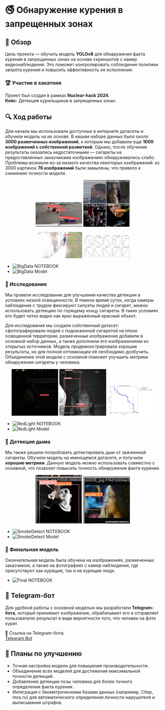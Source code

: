 # 🚭 Обнаружение курения в запрещенных зонах

## 📄 Обзор
Цель проекта — обучить модель **YOLOv8** для обнаружения факта курения в запрещенных зонах на основе скриншотов с камер видеонаблюдения. Это поможет контролировать соблюдение политики запрета курения и повысить эффективность ее исполнения.

### 🏆 Участие в хакатоне
Проект был создан в рамках **Nuclear-hack 2024**.  
**Кейс:** Детекция курильщиков в запрещенных зонах.

## 🔍 Ход работы
Для начала мы использовали доступные в интернете датасеты и обучили модель на их основе. В нашем наборе данных было около **3000 размеченных изображений**, к которым мы добавили еще **1000 изображений с собственной разметкой**. Однако, после обучения результаты оказались недостаточными — сигареты на предоставленных заказчиками изображениях обнаруживались слабо. Проблемы возникли из-за низкого качества некоторых изображений: из 3000 картинок **76 изображений** были замылены, что привело к снижению точности модели.

<p align="center">
  <img src="https://github.com/dmmmit/smoking_detection/blob/main/source/metrics/BigDataMetrica1.jpg" alt="Метрика-1" style="width: 30%;">
  <img src="https://github.com/dmmmit/smoking_detection/blob/main/source/metrics/BigDataMetrica2.jpg" alt="Метрика-2" style="width: 30%">
</p>
<p align="center">
  <img src="https://github.com/dmmmit/smoking_detection/blob/main/source/metrics/BigDataMetrica3.jpg" alt="Метрика-3" style="width: 30%;">
  <img src="https://github.com/dmmmit/smoking_detection/blob/main/source/metrics/BigDataMetrica4.jpg" alt="Метрика-4" style="width: 30%;">
</p>

- ![BigData NOTEBOOK](https://github.com/dmmmit/smoking_detection/blob/main/source/notebooks/BigData.ipynb)
- ![BigData Model](https://github.com/dmmmit/smoking_detection/blob/main/source/models/big_data_model.pt)

### 🧪 Исследование
Мы провели исследование для улучшения качества детекции в условиях низкой освещенности. В темное время суток, когда камеры наблюдения с трудом фиксируют силуэты людей и сигарет, можно использовать детекцию по горящему концу сигареты. В таких условиях его будет четко видно как ярко выраженный красный объект.

Для исследования мы создали собственный датасет: сфотографировали людей с подожженной сигаретой на плохо освещенной территории, размеченные изображения добавили в основной набор данных, а также дополнили его изображениями из открытых источников. Модель продемонстрировала хорошие результаты, но для полной оптимизации её необходимо дообучить. Объединение этой модели с основной поможет улучшить метрики обнаружения сигареты у человека.

<p align="center">
  <img src="https://github.com/dmmmit/smoking_detection/blob/main/source/metrics/RedLightMetrica1.jpg" alt="Метрика-1" style="width:30%;">
  <img src="https://github.com/dmmmit/smoking_detection/blob/main/source/metrics/RedLightMetrica2.jpg" alt="Метрика-2" style="width:30%;">
  <img src="https://github.com/dmmmit/smoking_detection/blob/main/source/metrics/RedLightMetrica3.jpg" alt="Метрика-3" style="width:30%;">
</p>

- ![RedLight NOTEBOOK](https://github.com/dmmmit/smoking_detection/blob/main/source/notebooks/RedLight.ipynb)
- ![RedLight Model](https://github.com/dmmmit/smoking_detection/blob/main/source/models/red_light_model.pt)

### 💨 Детекция дыма
Мы также решили попробовать детектировать дым от зажженной сигареты. Обучили модель на имеющемся датасете, и получили **хорошие метрики**. Данную модель можно использовать совместно с основной, что позволит повысить точность обнаружения факта курения.

<p align="center">
  <img src="https://github.com/dmmmit/smoking_detection/blob/main/source/metrics/SmokeDetectMetrica1.jpg" alt="Метрика-1" style="width:30%;">
  <img src="https://github.com/dmmmit/smoking_detection/blob/main/source/metrics/SmokeDetectMetrica2.jpg" alt="Метрика-2" style="width:30%;">
</p>

- ![SmokeDetect NOTEBOOK](https://github.com/dmmmit/smoking_detection/blob/main/source/notebooks/SmokeDetect.ipynb)
- ![SmokeDetect Model](https://github.com/dmmmit/smoking_detection/blob/main/source/models/smoke_model.pt)

### 🏁 Финальная модель
Окончательная модель была обучена на изображениях, размеченных заказчиком, а также на фотографиях с камер наблюдения, где присутствуют как курящие, так и не курящие люди.
- ![Final NOTEBOOK](https://github.com/dmmmit/smoking_detection/blob/main/source/notebooks/Final.ipynb)
## 🤖 Telegram-бот
Для удобной работы с основной моделью мы разработали **Telegram-бота**, который принимает изображение, обрабатывает его и отправляет пользователю результат в виде вероятности того, что человек на фото курит.

📲 Ссылка на Telegram-бота:  
[Telegram Bot](https://t.me/misis_coconut_bot)

## 🚀 Планы по улучшению
- Точная настройка модели для повышения производительности.
- Объединение всех моделей для достижения максимальной точности детекций.
- Добавление детекции позы человека для более точного определения факта курения.
- Интеграция с биометрическими базами данных (например, Сбер, mos.ru) для автоматического определения личности нарушителя и выписывания штрафов.
